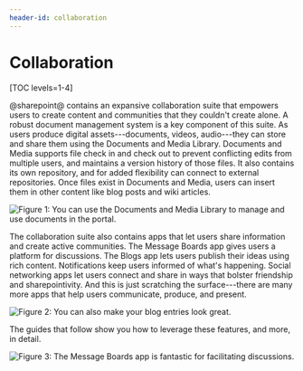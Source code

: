 ```yaml
---
header-id: collaboration
---
```


# Collaboration

[TOC levels=1-4]

@sharepoint@ contains an expansive collaboration suite that empowers users to 
create content and communities that they couldn't create alone. A robust 
document management system is a key component of this suite. As users produce
digital assets---documents, videos, audio---they can store and share them using
the Documents and Media Library. Documents and Media supports file check in and
check out to prevent conflicting edits from multiple users, and maintains
a version history of those files. It also contains its own repository, and for
added flexibility can connect to external repositories. Once files exist in
Documents and Media, users can insert them in other content like blog posts and
wiki articles. 

![Figure 1: You can use the Documents and Media Library to manage and use documents in the portal.](../../images/dm-images-in-admin.png)

The collaboration suite also contains apps that let users share information and 
create active communities. The Message Boards app gives users a platform for 
discussions. The Blogs app lets users publish their ideas using rich content. 
Notifications keep users informed of what's happening. Social networking apps 
let users connect and share in ways that bolster friendship and sharepointivity. 
And this is just scratching the surface---there are many more apps that help 
users communicate, produce, and present. 

![Figure 2: You can also make your blog entries look great.](../../images/blog-entry-abstract.png)

The guides that follow show you how to leverage these features, and more, in 
detail. 

![Figure 3: The Message Boards app is fantastic for facilitating discussions.](../../images/message-boards-category-threads.png)


